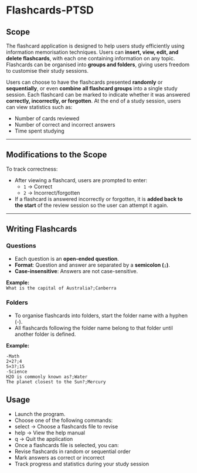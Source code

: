 # Flashcards-PTSD

## Scope
The flashcard application is designed to help users study efficiently using information memorisation techniques. Users can **insert, view, edit, and delete flashcards**, with each one containing information on any topic. Flashcards can be organised into **groups and folders**, giving users freedom to customise their study sessions.  

Users can choose to have the flashcards presented **randomly** or **sequentially**, or even **combine all flashcard groups** into a single study session. Each flashcard can be marked to indicate whether it was answered **correctly, incorrectly, or forgotten**. At the end of a study session, users can view statistics such as:  

- Number of cards reviewed  
- Number of correct and incorrect answers  
- Time spent studying  

---

## Modifications to the Scope
To track correctness:  

- After viewing a flashcard, users are prompted to enter:  
  - `1` → Correct  
  - `2` → Incorrect/forgotten  
- If a flashcard is answered incorrectly or forgotten, it is **added back to the start** of the review session so the user can attempt it again.  

---

## Writing Flashcards

### Questions
- Each question is an **open-ended question**.  
- **Format**: Question and answer are separated by a **semicolon (`;`)**.  
- **Case-insensitive**: Answers are not case-sensitive.  

**Example:**  
`What is the capital of Australia?;Canberra`

### Folders
- To organise flashcards into folders, start the folder name with a hyphen (-).
- All flashcards following the folder name belong to that folder until another folder is defined.
  
**Example:**
```
-Math
2+2?;4
5×3?;15
-Science
H2O is commonly known as?;Water
The planet closest to the Sun?;Mercury
```

## Usage
- Launch the program.
- Choose one of the following commands:
- select → Choose a flashcards file to revise
- help → View the help manual
- q → Quit the application
- Once a flashcards file is selected, you can:
- Revise flashcards in random or sequential order
- Mark answers as correct or incorrect
- Track progress and statistics during your study session
